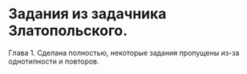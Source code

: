 # Задания из задачника Златопольского.

Глава 1. Сделана полностью, некоторые задания пропущены из-за однотипности и повторов.
